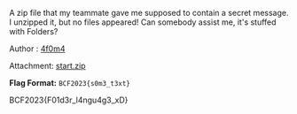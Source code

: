 A zip file that my teammate gave me supposed to contain a secret message. I unzipped it, but no files appeared! Can somebody assist me, it's stuffed with Folders?

Author : [4f0m4](https://www.linkedin.com/in/farhana-mahbuba-6ab43b1b9/)

Attachment: [start.zip](https://drive.google.com/file/d/1--Ac774IA65jlg_ANU74jnUj3Hu6gZrm/view?usp=sharing)

**Flag Format:** `BCF2023{s0m3_t3xt} `

	
BCF2023{F01d3r_l4ngu4g3_xD}